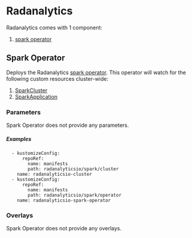 # Radanalytics

Radanalytics comes with 1 component:

1. [spark operator](#spark-operator)

## Spark Operator

Deploys the Radanalytics [spark operator](https://github.com/radanalyticsio/spark-operator). This operator will watch for the following custom resources cluster-wide:

1. [SparkCluster](https://github.com/radanalyticsio/spark-operator#quick-start)
1. [SparkApplication](https://github.com/radanalyticsio/spark-operator#spark-applications)

### Parameters

Spark Operator does not provide any parameters.

##### Examples

```
  - kustomizeConfig:
      repoRef:
        name: manifests
        path: radanalyticsio/spark/cluster
    name: radanalyticsio-cluster
  - kustomizeConfig:
      repoRef:
        name: manifests
        path: radanalyticsio/spark/operator
    name: radanalyticsio-spark-operator
```


### Overlays

Spark Operator does not provide any overlays.
